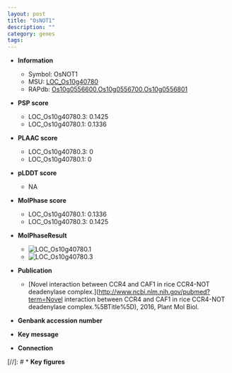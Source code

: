 ```yaml
---
layout: post
title: "OsNOT1"
description: ""
category: genes
tags: 
---
```


* **Information**  
    + Symbol: OsNOT1  
    + MSU: [LOC_Os10g40780](http://rice.plantbiology.msu.edu/cgi-bin/ORF_infopage.cgi?orf=LOC_Os10g40780)  
    + RAPdb: [Os10g0556600](http://rapdb.dna.affrc.go.jp/viewer/gbrowse_details/irgsp1?name=Os10g0556600),[Os10g0556700](http://rapdb.dna.affrc.go.jp/viewer/gbrowse_details/irgsp1?name=Os10g0556700),[Os10g0556801](http://rapdb.dna.affrc.go.jp/viewer/gbrowse_details/irgsp1?name=Os10g0556801)  

* **PSP score**  
    + LOC_Os10g40780.3: 0.1425 
    + LOC_Os10g40780.1: 0.1336 

* **PLAAC score**  
    + LOC_Os10g40780.3: 0 
    + LOC_Os10g40780.1: 0 

* **pLDDT score**
    + NA


* **MolPhase score**
    + LOC_Os10g40780.1: 0.1336
    + LOC_Os10g40780.3: 0.1425

* **MolPhaseResult**
    + ![LOC_Os10g40780.1](https://ricepsp.github.io/pictures/LOC_Os10g/LOC_Os10g40780.1.png)
    + ![LOC_Os10g40780.3](https://ricepsp.github.io/pictures/LOC_Os10g/LOC_Os10g40780.3.png)

* **Publication**  
    + [Novel interaction between CCR4 and CAF1 in rice CCR4-NOT deadenylase complex.](http://www.ncbi.nlm.nih.gov/pubmed?term=Novel interaction between CCR4 and CAF1 in rice CCR4-NOT deadenylase complex.%5BTitle%5D), 2016, Plant Mol Biol.

* **Genbank accession number**  

* **Key message**  

* **Connection**  

[//]: # * **Key figures**  


